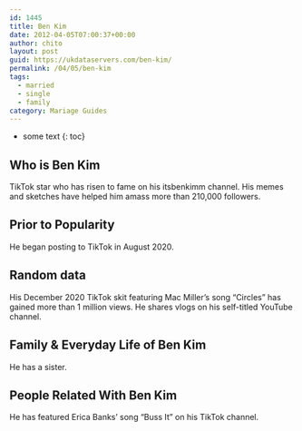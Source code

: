 ```yaml
---
id: 1445
title: Ben Kim
date: 2012-04-05T07:00:37+00:00
author: chito
layout: post
guid: https://ukdataservers.com/ben-kim/
permalink: /04/05/ben-kim  
tags:
  - married
  - single
  - family
category: Mariage Guides
---
```


* some text
{: toc}


## Who is  Ben Kim
                  
                  
                  
TikTok star who has risen to fame on his itsbenkimm channel. His memes and sketches have helped him amass more than 210,000 followers. 
                  
                
                
                
## Prior to Popularity 
                  
                  
                  
He began posting to TikTok in August 2020.
                  
                
                
                
## Random data 
                  
                  
                  
His December 2020 TikTok skit featuring Mac Miller&#8217;s song &#8220;Circles&#8221; has gained more than 1 million views. He shares vlogs on his self-titled YouTube channel. 
                  
                
                
                
## Family & Everyday Life of Ben Kim
                  
                  
                  
He has a sister.
                  
                
                
                
## People Related With  Ben Kim
                  
                  
                  
He has featured Erica Banks&#8217; song &#8220;Buss It&#8221; on his TikTok channel. 
                  
                
              
            
          
          
          
    
    
  
